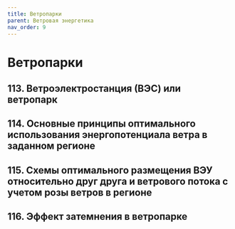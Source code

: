 ```yaml
---
title: Ветропарки
parent: Ветровая энергетика
nav_order: 9
---
```


# Ветропарки


## 113. Ветроэлектростанция (ВЭС) или ветропарк


## 114. Основные принципы оптимального использования энергопотенциала ветра в заданном регионе


## 115. Схемы оптимального размещения ВЭУ относительно друг друга и ветрового потока с учетом розы ветров в регионе


## 116. Эффект затемнения в ветропарке
